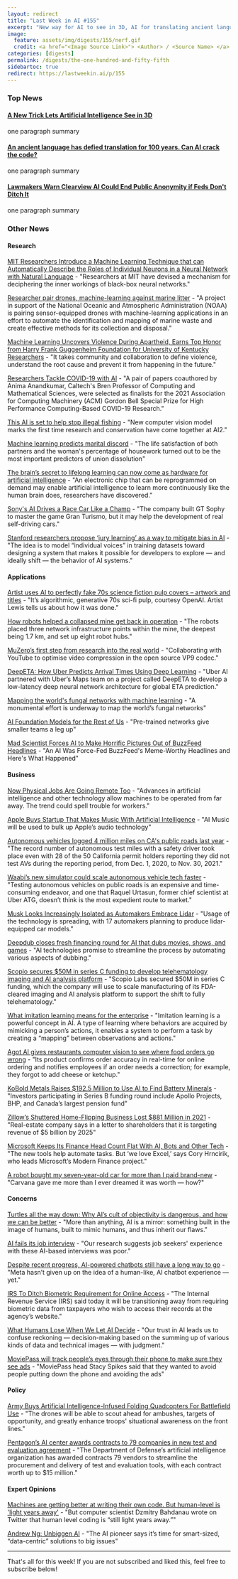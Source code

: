 ```yaml
---
layout: redirect
title: "Last Week in AI #155"
excerpt: "New way for AI to see in 3D, AI for translating ancient languages, lawmakers pressure Feds to stop using Clearview AI, and more!"
image: 
  feature: assets/img/digests/155/nerf.gif
  credit: <a href="<Image Source Link>"> <Author> / <Source Name> </a>
categories: [digests]
permalink: /digests/the-one-hundred-and-fifty-fifth
sidebartoc: true
redirect: https://lastweekin.ai/p/155
---
```


### Top News

#### [A New Trick Lets Artificial Intelligence See in 3D](https://www.wired.com/story/new-way-ai-see-3d/)

one paragraph summary

#### [An ancient language has defied translation for 100 years. Can AI crack the code?](https://restofworld.org/2022/indus-translation-ai-code-script/)

one paragraph summary

#### [Lawmakers Warn Clearview AI Could End Public Anonymity if Feds Don't Ditch It](https://gizmodo.com/clearview-ai-facial-recognition-end-of-anonymity-us-age-1848507135)

one paragraph summary



### Other News
#### Research

[MIT Researchers Introduce a Machine Learning Technique that can Automatically Describe the Roles of Individual Neurons in a Neural Network with Natural Language](https://www.marktechpost.com/2022/02/06/mit-researchers-introduce-a-machine-learning-technique-that-can-automatically-describe-the-roles-of-individual-neurons-in-a-neural-network-with-natural-language/) - "Researchers at MIT have devised a mechanism for deciphering the inner workings of black-box neural networks."

[Researcher pair drones, machine-learning against marine litter](https://dronedj.com/2022/02/07/researcher-pair-drones-machine-learning-against-marine-litter/) - "A project in support of the National Oceanic and Atmospheric Administration (NOAA) is pairing sensor-equipped drones with machine-learning applications in an effort to automate the identification and mapping of marine waste and create effective methods for its collection and disposal."

[Machine Learning Uncovers Violence During Apartheid, Earns Top Honor from Harry Frank Guggenheim Foundation for University of Kentucky Researchers](https://www.newswise.com/articles/machine-learning-uncovers-violence-during-apartheid-earns-top-honor-from-harry-frank-guggenheim-foundation-for-university-of-kentucky-researchers) - "It takes community and collaboration to define violence, understand the root cause and prevent it from happening in the future."

[Researchers Tackle COVID-19 with AI](https://www.caltech.edu/about/news/researchers-tackle-covid-19-with-ai) - "A pair of papers coauthored by Anima Anandkumar, Caltech's Bren Professor of Computing and Mathematical Sciences, were selected as finalists for the 2021 Association for Computing Machinery (ACM) Gordon Bell Special Prize for High Performance Computing-Based COVID-19 Research."

[This AI is set to help stop illegal fishing](https://blog.allenai.org/this-ai-is-set-to-help-stop-illegal-fishing-heres-how-c27a8f665f48) - "New computer vision model marks the first time research and conservation have come together at AI2."

[Machine learning predicts marital discord](https://techxplore.com/news/2022-02-machine-marital-discord.html) - "The life satisfaction of both partners and the woman's percentage of housework turned out to be the most important predictors of union dissolution"

[The brain’s secret to lifelong learning can now come as hardware for artificial intelligence](https://www.purdue.edu/newsroom/releases/2022/Q1/the-brains-secret-to-lifelong-learning-can-now-come-as-hardware-for-artificial-intelligence.html) - "An electronic chip that can be reprogrammed on demand may enable artificial intelligence to learn more continuously like the human brain does, researchers have discovered."

[Sony's AI Drives a Race Car Like a Champ](https://www.wired.com/story/sony-ai-drives-race-car-champ/) - "The company built GT Sophy to master the game Gran Turismo, but it may help the development of real self-driving cars."

[Stanford researchers propose ‘jury learning’ as a way to mitigate bias in AI](https://venturebeat.com/2022/02/10/stanford-researchers-propose-jury-learning-as-a-way-to-mitigate-bias-in-ai/) - "The idea is to model “individual voices” in training datasets toward designing a system that makes it possible for developers to explore — and ideally shift — the behavior of AI systems."

#### Applications

[Artist uses AI to perfectly fake 70s science fiction pulp covers – artwork and titles](https://cdm.link/2022/02/artist-uses-ai-to-perfectly-fake-70s-science-fiction-pulp-covers-artwork-and-titles/) - "It’s algorithmic, generative 70s sci-fi pulp, courtesy OpenAI. Artist Lewis tells us about how it was done."

[How robots helped a collapsed mine get back in operation](https://www.therobotreport.com/how-robots-helped-a-collapsed-mine-get-back-in-operation/) - "The robots placed three network infrastructure points within the mine, the deepest being 1.7 km, and set up eight robot hubs."

[MuZero’s first step from research into the real world](https://deepmind.com/blog/article/MuZeros-first-step-from-research-into-the-real-world) - "Collaborating with YouTube to optimise video compression in the open source VP9 codec."

[DeepETA: How Uber Predicts Arrival Times Using Deep Learning](https://eng.uber.com/deepeta-how-uber-predicts-arrival-times/) - "Uber AI partnered with Uber’s Maps team on a project called DeepETA to develop a low-latency deep neural network architecture for global ETA prediction."

[Mapping the world's fungal networks with machine learning](http://geographical.co.uk/nature/item/4278-mapping-the-world-s-fungal-networks-with-machine-learning) - "A monumental effort is underway to map the world’s fungal networks"

[AI Foundation Models for the Rest of Us](https://future.a16z.com/ai-ml-foundation-models-for-the-rest-of-us/) - "Pre-trained networks give smaller teams a leg up"

[Mad Scientist Forces AI to Make Horrific Pictures Out of BuzzFeed Headlines](https://futurism.com/ai-buzzfeed-headlines) - "An AI Was Force-Fed BuzzFeed's Meme-Worthy Headlines and Here's What Happened"

#### Business

[Now Physical Jobs Are Going Remote Too](https://www.wired.com/story/now-physical-jobs-going-remote/) - "Advances in artificial intelligence and other technology allow machines to be operated from far away. The trend could spell trouble for workers."

[Apple Buys Startup That Makes Music With Artificial Intelligence](https://www.bloomberg.com/news/articles/2022-02-07/apple-buys-startup-that-makes-music-with-artificial-intelligence) - "AI Music will be used to bulk up Apple’s audio technology"

[Autonomous vehicles logged 4 million miles on CA's public roads last year](https://spectrumnews1.com/ca/la-west/transportation/2022/02/09/autonomous-vehicles-logged-4-million-miles-without-a-driver-in-2021--dmv-says) - "The record number of autonomous test miles with a safety driver took place even with 28 of the 50 California permit holders reporting they did not test AVs during the reporting period, from Dec. 1, 2020, to Nov. 30, 2021."

[Waabi’s new simulator could scale autonomous vehicle tech faster](https://techcrunch.com/2022/02/09/waabis-new-simulator-could-scale-autonomous-vehicle-tech-faster/) - "Testing autonomous vehicles on public roads is an expensive and time-consuming endeavor, and one that Raquel Urtasun, former chief scientist at Uber ATG, doesn’t think is the most expedient route to market."

[Musk Looks Increasingly Isolated as Automakers Embrace Lidar](https://www.bloomberg.com/news/articles/2022-02-08/elon-musk-looks-increasingly-isolated-as-automakers-embrace-lidar) - "Usage of the technology is spreading, with 17 automakers planning to produce lidar-equipped car models."

[Deepdub closes fresh financing round for AI that dubs movies, shows, and games](https://venturebeat.com/2022/02/10/deepdub-closes-fresh-financing-round-for-ai-that-dubs-movies-shows-and-games/) - "AI technologies promise to streamline the process by automating various aspects of dubbing."

[Scopio secures $50M in series C funding to develop telehematology imaging and AI analysis platform](https://medcitynews.com/2022/02/scopio-secures-50m-in-series-c-funding-to-develop-telehematology-imaging-and-ai-analysis-platform/) - "Scopio Labs secured $50M in series C funding, which the company will use to scale manufacturing of its FDA-cleared imaging and AI analysis platform to support the shift to fully telehematology."

[What imitation learning means for the enterprise](https://venturebeat.com/2022/02/10/what-imitation-learning-means-for-the-enterprise/) - "Imitation learning is a powerful concept in AI. A type of learning where behaviors are acquired by mimicking a person’s actions, it enables a system to perform a task by creating a “mapping” between observations and actions."

[Agot AI gives restaurants computer vision to see where food orders go wrong](https://techcrunch.com/2022/02/11/agot-ai-gives-restaurants-computer-vision-to-see-where-food-orders-go-wrong/) - "Its product confirms order accuracy in real-time for online ordering and notifies employees if an order needs a correction; for example, they forgot to add cheese or ketchup."

[KoBold Metals Raises $192.5 Million to Use AI to Find Battery Minerals](https://www.wsj.com/articles/kobold-metals-raises-192-5-million-to-use-ai-to-find-battery-minerals-11644472801) - "Investors participating in Series B funding round include Apollo Projects, BHP, and Canada’s largest pension fund"

[Zillow’s Shuttered Home-Flipping Business Lost $881 Million in 2021](https://www.wsj.com/articles/zillows-shuttered-home-flipping-business-lost-881-million-in-2021-11644529656) - "Real-estate company says in a letter to shareholders that it is targeting revenue of $5 billion by 2025"

[Microsoft Keeps Its Finance Head Count Flat With AI, Bots and Other Tech](https://www.wsj.com/articles/microsoft-keeps-its-finance-head-count-flat-with-ai-bots-and-other-tech-11644489001) - "The new tools help automate tasks. But ‘we love Excel,’ says Cory Hrncirik, who leads Microsoft’s Modern Finance project."

[A robot bought my seven-year-old car for more than I paid brand-new](https://www.theverge.com/22923871/carvana-pandemic-used-car-prices-sold-online-chip-shortage) - "Carvana gave me more than I ever dreamed it was worth — how?"

#### Concerns

[Turtles all the way down: Why AI’s cult of objectivity is dangerous, and how we can be better](https://venturebeat.com/2022/02/05/turtles-all-the-way-down-why-ais-cult-of-objectivity-is-dangerous-and-how-we-can-be-better/) - "More than anything, AI is a mirror: something built in the image of humans, built to mimic humans, and thus inherit our flaws."

[AI fails its job interview](https://theweek.com/business/1009771/ai-fails-its-job-interview) - "Our research suggests job seekers' experience with these AI-based interviews was poor."

[Despite recent progress, AI-powered chatbots still have a long way to go](https://venturebeat.com/2022/02/05/despite-recent-progress-ai-powered-chatbots-still-have-a-long-way-to-go/) - "Meta hasn’t given up on the idea of a human-like, AI chatbot experience — yet."

[IRS To Ditch Biometric Requirement for Online Access](https://krebsonsecurity.com/2022/02/irs-to-ditch-biometric-requirement-for-online-access/) - "The Internal Revenue Service (IRS) said today it will be transitioning away from requiring biometric data from taxpayers who wish to access their records at the agency’s website."

[What Humans Lose When We Let AI Decide](https://sloanreview.mit.edu/article/what-humans-lose-when-we-let-ai-decide/) - "Our trust in AI leads us to confuse reckoning — decision-making based on the summing up of various kinds of data and technical images — with judgment."

[MoviePass will track people’s eyes through their phone to make sure they see ads](https://www.independent.co.uk/tech/moviepass-track-eyes-phone-cameras-b2013273.html) - "MoviePass head Stacy Spikes said that they wanted to avoid people putting down the phone and avoiding the ads"

#### Policy

[Army Buys Artificial Intelligence-Infused Folding Quadcopters For Battlefield Use](https://www.thedrive.com/the-war-zone/44230/army-buys-artificial-intelligence-infused-folding-quadcopters-for-battlefield-use) - "The drones will be able to scout ahead for ambushes, targets of opportunity, and greatly enhance troops' situational awareness on the front lines."

[Pentagon’s AI center awards contracts to 79 companies in new test and evaluation agreement](https://www.defensenews.com/artificial-intelligence/2022/02/10/pentagons-ai-center-awards-contracts-to-79-companies-in-new-test-and-evaluation-agreement/) - "The Department of Defense’s artificial intelligence organization has awarded contracts 79 vendors to streamline the procurement and delivery of test and evaluation tools, with each contract worth up to $15 million."

#### Expert Opinions

[Machines are getting better at writing their own code. But human-level is 'light years away'](https://www.cnbc.com/2022/02/08/deepmind-openai-machines-better-at-writing-their-own-code.html) - "But computer scientist Dzmitry Bahdanau wrote on Twitter that human level coding is “still light years away.”"

[Andrew Ng: Unbiggen AI](https://spectrum.ieee.org/andrew-ng-data-centric-ai) - "The AI pioneer says it’s time for smart-sized, “data-centric” solutions to big issues"

<hr>

That's all for this week! If you are not subscribed and liked this, feel free to subscribe below!
